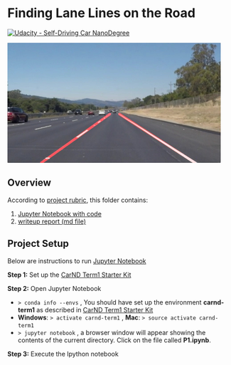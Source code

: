 # Finding Lane Lines on the Road

[![Udacity - Self-Driving Car NanoDegree](https://s3.amazonaws.com/udacity-sdc/github/shield-carnd.svg)](http://www.udacity.com/drive)

<img src="examples/laneLines_thirdPass.jpg" width="480" alt="Combined Image" />

Overview
---

According to [project rubric](https://review.udacity.com/#!/rubrics/322/view), this folder contains:

1. [Jupyter Notebook with code](https://github.com/gtesei/SelfDrivingCars/blob/master/P1-CarND-LaneLines/P1.ipynb)
2. [writeup report (md file)](https://github.com/gtesei/SelfDrivingCars/blob/master/P1-CarND-LaneLines/writeup.md)


Project Setup
---

Below are instructions to run [Jupyter Notebook](https://github.com/gtesei/SelfDrivingCars/blob/master/P1-CarND-LaneLines/P1.ipynb)

**Step 1:** Set up the [CarND Term1 Starter Kit](https://classroom.udacity.com/nanodegrees/nd013/parts/fbf77062-5703-404e-b60c-95b78b2f3f9e/modules/83ec35ee-1e02-48a5-bdb7-d244bd47c2dc/lessons/8c82408b-a217-4d09-b81d-1bda4c6380ef/concepts/4f1870e0-3849-43e4-b670-12e6f2d4b7a7)

**Step 2:** Open Jupyter Notebook

* `> conda info --envs` , You should have set up the environment __carnd-term1__ as described in [CarND Term1 Starter Kit](https://classroom.udacity.com/nanodegrees/nd013/parts/fbf77062-5703-404e-b60c-95b78b2f3f9e/modules/83ec35ee-1e02-48a5-bdb7-d244bd47c2dc/lessons/8c82408b-a217-4d09-b81d-1bda4c6380ef/concepts/4f1870e0-3849-43e4-b670-12e6f2d4b7a7)
* __Windows__: `> activate carnd-term1` , __Mac__: `> source activate carnd-term1`
* `> jupyter notebook` , a browser window will appear showing the contents of the current directory.  Click on the file called __P1.ipynb__.  

**Step 3:** Execute the Ipython notebook


